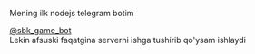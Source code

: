 Mening ilk nodejs telegram botim

<a href="https://t.me/sbk_game_bot" target="_blank">@sbk_game_bot</a>
<br>
Lekin afsuski faqatgina serverni ishga tushirib qo'ysam ishlaydi
